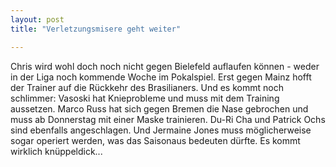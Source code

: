 ```yaml
---
layout: post
title: "Verletzungsmisere geht weiter"

---
```


Chris wird wohl doch noch nicht gegen Bielefeld auflaufen können - weder in der Liga noch kommende Woche im Pokalspiel. Erst gegen Mainz hofft der Trainer auf die Rückkehr des Brasilianers. Und es kommt noch schlimmer: Vasoski hat Knieprobleme und muss mit dem Training aussetzen. Marco Russ hat sich gegen Bremen die Nase gebrochen und muss ab Donnerstag mit einer Maske trainieren. Du-Ri Cha und Patrick Ochs sind ebenfalls angeschlagen. Und Jermaine Jones muss möglicherweise sogar operiert werden, was das Saisonaus bedeuten dürfte. Es kommt wirklich knüppeldick...


